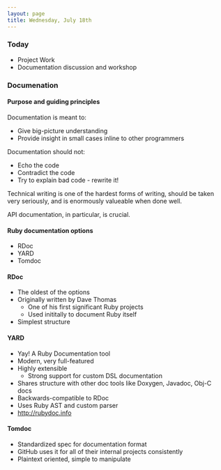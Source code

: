 ```yaml
---
layout: page
title: Wednesday, July 18th
---
```


### Today

* Project Work
* Documentation discussion and workshop

### Documenation

#### Purpose and guiding principles

Documentation is meant to:

* Give big-picture understanding
* Provide insight in small cases inline to other programmers

Documentation should not:

* Echo the code
* Contradict the code
* Try to explain bad code - rewrite it!

Technical writing is one of the hardest forms of writing, should be taken
very seriously, and is enormously valueable when done well.

API documentation, in particular, is crucial.

#### Ruby documentation options

* RDoc
* YARD
* Tomdoc

#### RDoc

* The oldest of the options
* Originally written by Dave Thomas
    * One of his first significant Ruby projects
    * Used inititally to document Ruby itself
* Simplest structure

#### YARD

* Yay! A Ruby Documentation tool
* Modern, very full-featured
* Highly extensible
    * Strong support for custom DSL documentation
* Shares structure with other doc tools like Doxygen, Javadoc, Obj-C docs
* Backwards-compatible to RDoc
* Uses Ruby AST and custom parser
* http://rubydoc.info

#### Tomdoc

* Standardized spec for documentation format
* GitHub uses it for all of their internal projects consistently
* Plaintext oriented, simple to manipulate

